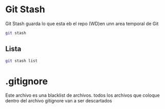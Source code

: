 # Git Stash
Git Stash guarda lo que esta eb el repo (WD)en unn area temporal de Git

```bash
git stash
```

## Lista 

```bash
git stash list
```

# .gitignore
Este archivo es una blacklist de archivos.
todos los archivos que coloque dentro del archivo gitignore van a ser descartados